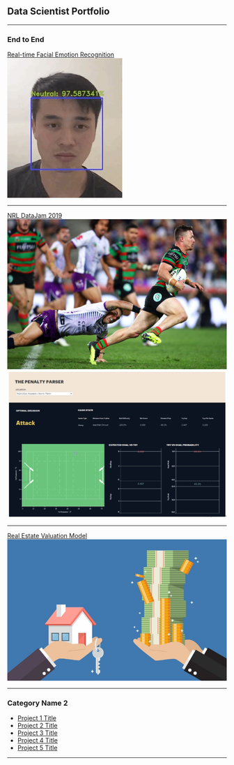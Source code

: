 ## Data Scientist Portfolio

---

### End to End

[Real-time Facial Emotion Recognition](https://github.com/martycheung/CppND-Facial-Emotion-Recognition)
<img src="images/app_demo.gif?raw=true"/>

---
[NRL DataJam 2019](https://github.com/martycheung/NRL-DataJam-2019)
<img src="images/rugby_league.jpg?raw=true"/>
<img src="images/datajam_tableau.png?raw=true"/>

---
[Real Estate Valuation Model](https://github.com/martycheung/Real-Estate-Dataset-and-Valuation-Model)
<img src="images/realestate.jpg?raw=true"/>

---

### Category Name 2

- [Project 1 Title](http://example.com/)
- [Project 2 Title](http://example.com/)
- [Project 3 Title](http://example.com/)
- [Project 4 Title](http://example.com/)
- [Project 5 Title](http://example.com/)

---
